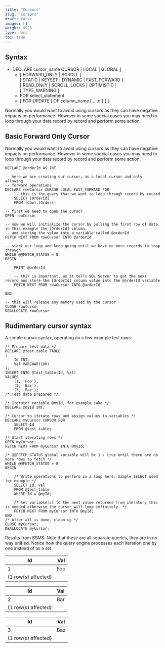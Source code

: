 ```yaml
---
title: "Cursors"
slug: "cursors"
draft: false
images: []
weight: 9923
type: docs
toc: true
---
```


## Syntax

- DECLARE cursor_name CURSOR [ LOCAL | GLOBAL ] 
     - [ FORWARD_ONLY | SCROLL ]   
     [ STATIC | KEYSET | DYNAMIC | FAST_FORWARD ]   
     [ READ_ONLY | SCROLL_LOCKS | OPTIMISTIC ]   
     [ TYPE_WARNING ]   
     - FOR select_statement   
     - [ FOR UPDATE [ OF column_name [ ,...n ] ] ]  

Normally you would want to avoid using cursors as they can have negative impacts on performance. However in some special cases you may need to loop through your data record by record and perform some action.


## Basic Forward Only Cursor
Normally you would want to avoid using cursors as they can have negative impacts on performance. However in some special cases you may need to loop through your data record by record and perform some action.

    DECLARE @orderId AS INT

    -- here we are creating our cursor, as a local cursor and only allowing 
    -- forward operations
    DECLARE rowCursor CURSOR LOCAL FAST_FORWARD FOR
        -- this is the query that we want to loop through record by record
        SELECT [OrderId]
        FROM [dbo].[Orders]

    -- first we need to open the cursor
    OPEN rowCursor

    -- now we will initialize the cursor by pulling the first row of data, in this example the [OrderId] column,
    -- and storing the value into a variable called @orderId
    FETCH NEXT FROM rowCursor INTO @orderId

    -- start our loop and keep going until we have no more records to loop through
    WHILE @@FETCH_STATUS = 0 
    BEGIN

        PRINT @orderId
        
        -- this is important, as it tells SQL Server to get the next record and store the [OrderId] column value into the @orderId variable
        FETCH NEXT FROM rowCursor INTO @orderId

    END

    -- this will release any memory used by the cursor
    CLOSE rowCursor
    DEALLOCATE rowCursor

## Rudimentary cursor syntax
A simple cursor syntax, operating on a few example test rows:

    /* Prepare test data */
    DECLARE @test_table TABLE
    (
        Id INT,
        Val VARCHAR(100)
    );
    INSERT INTO @test_table(Id, Val)
    VALUES 
        (1, 'Foo'), 
        (2, 'Bar'), 
        (3, 'Baz');
    /* Test data prepared */
    
    /* Iterator variable @myId, for example sake */
    DECLARE @myId INT;
    
    /* Cursor to iterate rows and assign values to variables */
    DECLARE myCursor CURSOR FOR
        SELECT Id
        FROM @test_table;
    
    /* Start iterating rows */
    OPEN myCursor;
    FETCH NEXT FROM myCursor INTO @myId;

    /* @@FETCH_STATUS global variable will be 1 / true until there are no more rows to fetch */
    WHILE @@FETCH_STATUS = 0
    BEGIN

        /* Write operations to perform in a loop here. Simple SELECT used for example */
        SELECT Id, Val
        FROM @test_table 
        WHERE Id = @myId;

        /* Set variable(s) to the next value returned from iterator; this is needed otherwise the cursor will loop infinitely. */
        FETCH NEXT FROM myCursor INTO @myId;
    END
    /* After all is done, clean up */
    CLOSE myCursor;
    DEALLOCATE myCursor;

Results from SSMS. Note that these are all separate queries, they are in no way unified. Notice how the query engine processes each iteration one by one instead of as a set.


Id  |        Val
--- | ---
1   |        Foo
(1 row(s) affected) |

Id   |       Val
--- |  ----
2        |   Bar
(1 row(s) affected)  |

Id      |    Val
---- | ----
3      |    Baz
(1 row(s) affected) |



